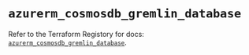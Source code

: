 # `azurerm_cosmosdb_gremlin_database`

Refer to the Terraform Registory for docs: [`azurerm_cosmosdb_gremlin_database`](https://registry.terraform.io/providers/hashicorp/azurerm/3.66.0/docs/resources/cosmosdb_gremlin_database).
